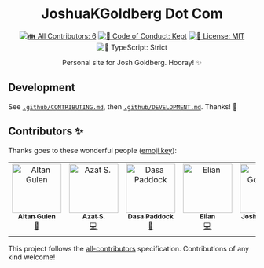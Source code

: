 <h1 align="center">JoshuaKGoldberg Dot Com</h1>

<p align="center">
	<!-- prettier-ignore-start -->
	<!-- ALL-CONTRIBUTORS-BADGE:START - Do not remove or modify this section -->
	<a href="#contributors" target="_blank"><img alt="👪 All Contributors: 6" src="https://img.shields.io/badge/%F0%9F%91%AA_all_contributors-6-21bb42.svg" /></a>
<!-- ALL-CONTRIBUTORS-BADGE:END -->
	<!-- prettier-ignore-end -->
	<a href="https://github.com/JoshuaKGoldberg/dot-com/blob/main/.github/CODE_OF_CONDUCT.md" target="_blank"><img alt="🤝 Code of Conduct: Kept" src="https://img.shields.io/badge/%F0%9F%A4%9D_code_of_conduct-kept-21bb42" /></a>
	<a href="https://github.com/JoshuaKGoldberg/dot-com/blob/main/LICENSE.md" target="_blank"><img alt="📝 License: MIT" src="https://img.shields.io/badge/%F0%9F%93%9D_license-MIT-21bb42.svg"></a>
	<img alt="💪 TypeScript: Strict" src="https://img.shields.io/badge/%F0%9F%92%AA_typescript-strict-21bb42.svg" />
</p>

<p align="center">
    Personal site for Josh Goldberg.
    Hooray! ✨
</p>

## Development

See [`.github/CONTRIBUTING.md`](./.github/CONTRIBUTING.md), then [`.github/DEVELOPMENT.md`](./.github/DEVELOPMENT.md).
Thanks! 💖

## Contributors ✨

Thanks goes to these wonderful people ([emoji key](https://allcontributors.org/docs/en/emoji-key)):

<!-- ALL-CONTRIBUTORS-LIST:START - Do not remove or modify this section -->
<!-- prettier-ignore-start -->
<!-- markdownlint-disable -->
<table>
  <tbody>
    <tr>
      <td align="center" valign="top" width="14.28%"><a href="https://github.com/agulen"><img src="https://avatars.githubusercontent.com/u/3536080?v=4?s=100" width="100px;" alt="Altan Gulen"/><br /><sub><b>Altan Gulen</b></sub></a><br /><a href="#ideas-agulen" title="Ideas, Planning, & Feedback">🤔</a></td>
      <td align="center" valign="top" width="14.28%"><a href="https://azat.io"><img src="https://avatars.githubusercontent.com/u/5698350?v=4?s=100" width="100px;" alt="Azat S."/><br /><sub><b>Azat S.</b></sub></a><br /><a href="https://github.com/JoshuaKGoldberg/dot-com/commits?author=azat-io" title="Code">💻</a></td>
      <td align="center" valign="top" width="14.28%"><a href="https://js.arcgis.com"><img src="https://avatars.githubusercontent.com/u/828058?v=4?s=100" width="100px;" alt="Dasa Paddock"/><br /><sub><b>Dasa Paddock</b></sub></a><br /><a href="https://github.com/JoshuaKGoldberg/dot-com/issues?q=author%3Adasa" title="Bug reports">🐛</a></td>
      <td align="center" valign="top" width="14.28%"><a href="https://www.elian.codes"><img src="https://avatars.githubusercontent.com/u/15145918?v=4?s=100" width="100px;" alt="Elian"/><br /><sub><b>Elian</b></sub></a><br /><a href="https://github.com/JoshuaKGoldberg/dot-com/commits?author=eliancodes" title="Code">💻</a></td>
      <td align="center" valign="top" width="14.28%"><a href="http://www.joshuakgoldberg.com"><img src="https://avatars.githubusercontent.com/u/3335181?v=4?s=100" width="100px;" alt="Josh Goldberg"/><br /><sub><b>Josh Goldberg</b></sub></a><br /><a href="https://github.com/JoshuaKGoldberg/dot-com/commits?author=JoshuaKGoldberg" title="Documentation">📖</a></td>
      <td align="center" valign="top" width="14.28%"><a href="https://github.com/sxflynn"><img src="https://avatars.githubusercontent.com/u/2034081?v=4?s=100" width="100px;" alt="Stephen Flynn"/><br /><sub><b>Stephen Flynn</b></sub></a><br /><a href="https://github.com/JoshuaKGoldberg/dot-com/commits?author=sxflynn" title="Code">💻</a></td>
    </tr>
  </tbody>
</table>

<!-- markdownlint-restore -->
<!-- prettier-ignore-end -->

<!-- ALL-CONTRIBUTORS-LIST:END -->

This project follows the [all-contributors](https://github.com/all-contributors/all-contributors) specification.
Contributions of any kind welcome!
